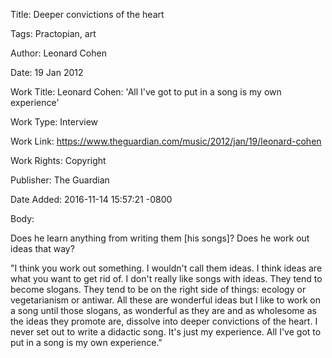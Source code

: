 Title:  Deeper convictions of the heart

Tags:   Practopian, art

Author: Leonard Cohen

Date:   19 Jan 2012

Work Title: Leonard Cohen: 'All I've got to put in a song is my own experience'

Work Type: Interview

Work Link: https://www.theguardian.com/music/2012/jan/19/leonard-cohen

Work Rights: Copyright

Publisher: The Guardian

Date Added: 2016-11-14 15:57:21 -0800

Body: 

Does he learn anything from writing them [his songs]? Does he work out ideas that way? 

"I think you work out something. I wouldn't call them ideas. I think ideas are what you want to get rid of. I don't really like songs with ideas. They tend to become slogans. They tend to be on the right side of things: ecology or vegetarianism or antiwar. All these are wonderful ideas but I like to work on a song until those slogans, as wonderful as they are and as wholesome as the ideas they promote are, dissolve into deeper convictions of the heart. I never set out to write a didactic song. It's just my experience. All I've got to put in a song is my own experience."

